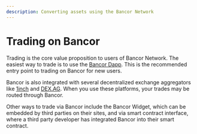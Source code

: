 ```yaml
---
description: Converting assets using the Bancor Network
---
```


# Trading on Bancor

Trading is the core value proposition to users of Bancor Network. The easiest way to trade is to use the [Bancor Dapp](https://www.bancor.network/). This is the recommended entry point to trading on Bancor for new users.

Bancor is also integrated with several decentralized exchange aggregators like [1inch](https://1inch.exchange/#/) and [DEX.AG](http://dex.ag/). When you use these platforms, your trades may be routed through Bancor. 

Other ways to trade via Bancor include the Bancor Widget, which can be embedded by third parties on their sites, and via smart contract interface, where a third party developer has integrated Bancor into their smart contract.

